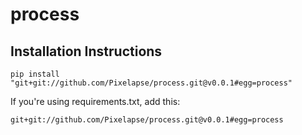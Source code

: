 process
=======

## Installation Instructions

    pip install "git+git://github.com/Pixelapse/process.git@v0.0.1#egg=process"

If you're using requirements.txt, add this:

    git+git://github.com/Pixelapse/process.git@v0.0.1#egg=process
